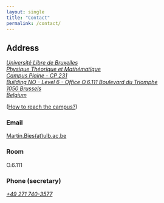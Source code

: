 ```yaml
---
layout: single
title: "Contact"
permalink: /contact/
---
```


## Address

<a class="social-btn" style="white-space: nowrap" href="https://www.google.de/maps/place/ULB+Physique+Mathematique+des+Interactions+Fondamentales/@50.8159481,4.3804556,15z/data=!4m8!1m2!2m1!1sulb+physics!3m4!1s0x0:0x73e4c0f1aa862cc5!8m2!3d50.8200724!4d4.3977258" rel="noopener noreferrer">
<i class="fa fa-fw fa-map-marker" aria-hidden="true">
Université Libre de Bruxelles<br>
Physique Théorique et Mathématique<br>
Campus Plaine - CP 231<br>
Building NO - Level 6 - Office O.6.111
Boulevard du Triomphe<br>
1050 Brussels<br>
Belgium
</i>
</a>
<br>

([How to reach the campus?](http://www.ulb.ac.be/sciences/physth/directions.html))

### Email

[Martin.Bies(at)ulb.ac.be](mailto:Martin.Bies@ulb.ac.be)

### Room

O.6.111

### Phone (secretary)

<a class="social-btn" style="white-space: nowrap" href="tel:+32 (0)2 650 58 16" target="_blank" rel="noopener noreferrer">
  <i class="fa fa-fw fa-phone">+49 271 740-3577 </i>
</a> 
